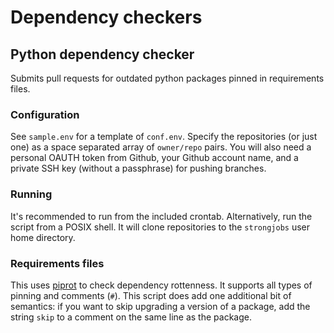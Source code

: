 # Dependency checkers
## Python dependency checker
Submits pull requests for outdated python packages pinned in requirements
files.
### Configuration
See `sample.env` for a template of `conf.env`. Specify the repositories (or
just one) as a space separated array of `owner/repo` pairs. You will also need
a personal OAUTH token from Github, your Github account name, and a private
SSH key (without a passphrase) for pushing branches.
### Running
It's recommended to run from the included crontab. Alternatively, run the
script from a POSIX shell. It will clone repositories to the `strongjobs` user
home directory.
### Requirements files
This uses [piprot](https://github.com/sesh/piprot) to check dependency
rottenness. It supports all types of pinning and comments (`#`). This script
does add one additional bit of semantics: if you want to skip upgrading a
version of a package, add the string `skip` to a comment on the same line as
the package.
